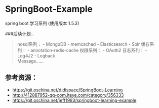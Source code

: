 # SpringBoot-Example
spring boot 学习系列 (使用版本 1.5.3)


###后续计划...
>nosql系列：
         - MongoDB
         - memcached
         - Elasticsearch
         - Solr
>缓存系列：
         - annotation-redis-cache
>权限系列：
         - OAuth2
>日志系列：
         - Log4J2
         - Logback  
Message......          
## 参考资源：
* https://git.oschina.net/didispace/SpringBoot-Learning
* http://412887952-qq-com.iteye.com/category/356333
* https://git.oschina.net/jeff1993/springboot-learning-example
